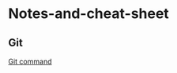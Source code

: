 # Notes-and-cheat-sheet

## Git
[Git command](https://github.com/alexburakov/Notes-and-cheat-sheet)
